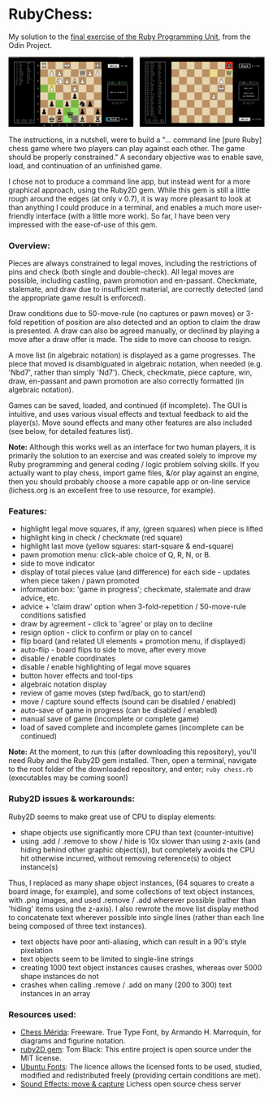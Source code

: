 # RubyChess:
My solution to the [final exercise of the Ruby Programming Unit](https://www.theodinproject.com/courses/ruby-programming/lessons/ruby-final-project), from the Odin Project.

![screenshot](img/2screens.png)

The instructions, in a nutshell, were to build a "... command line [pure Ruby] chess game where two players can play against each other. The game should be properly constrained." A secondary objective was to enable save, load, and continuation of an unfinished game.

I chose not to produce a command line app, but instead went for a more graphical approach, using the Ruby2D gem. While this gem is still a little rough around the edges (at only v 0.7), it is way more pleasant to look at than anything I could produce in a terminal, and enables a much more user-friendly interface (with a little more work). So far, I have been very impressed with the ease-of-use of this gem.

### Overview:

Pieces are always constrained to legal moves, including the restrictions of pins and check (both single and double-check). All legal moves are possible, including castling, pawn promotion and en-passant. Checkmate, stalemate, and draw due to insufficient material, are correctly detected (and the appropriate game result is enforced).

Draw conditions due to 50-move-rule (no captures or pawn moves) or 3-fold repetition of position are also detected and an option to claim the draw is presented. A draw can also be agreed manually, or declined by playing a move after a draw offer is made. The side to move can choose to resign.

A move list (in algebraic notation) is displayed as a game progresses. The piece that moved is disambiguated in algebraic notation, when needed (e.g. 'Nbd7', rather than simply 'Nd7'). Check, checkmate, piece capture, win, draw, en-passant and pawn promotion are also correctly formatted (in algebraic notation).

Games can be saved, loaded, and continued (if incomplete). The GUI is intuitive, and uses various visual effects and textual feedback to aid the player(s). Move sound effects and many other features are also included (see below, for detailed features list).

**Note:** Although this works well as an interface for two human players, it is primarily the solution to an exercise and was created solely to improve my Ruby programming and general coding / logic problem solving skills. If you actually want to play chess, import game files, &/or play against an engine, then you should probably choose a more capable app or on-line service (lichess.org is an excellent free to use resource, for example).

### Features:
  * highlight legal move squares, if any, (green squares) when piece is lifted
  * highlight king in check / checkmate (red square)
  * highlight last move (yellow squares: start-square & end-square)
  * pawn promotion menu: click-able choice of Q, R, N, or B.
  * side to move indicator
  * display of total pieces value (and difference) for each side - updates when piece taken / pawn promoted
  * information box: 'game in progress'; checkmate, stalemate and draw advice, etc.
  * advice + 'claim draw' option  when 3-fold-repetition / 50-move-rule conditions satisfied
  * draw by agreement - click to 'agree' or play on to decline
  * resign option - click to confirm or play on to cancel
  * flip board (and related UI elements + promotion menu, if displayed)
  * auto-flip - board flips to side to move, after every move
  * disable / enable coordinates
  * disable / enable highlighting of legal move squares
  * button hover effects and tool-tips
  * algebraic notation display
  * review of game moves (step fwd/back, go to start/end)
  * move / capture sound effects (sound can be disabled / enabled)
  * auto-save of game in progress (can be disabled / enabled)
  * manual save of game (incomplete or complete game)
  * load of saved complete and incomplete games (incomplete can be continued)

**Note:** At the moment, to run this (after downloading this repository), you'll need Ruby and the Ruby2D gem installed. Then, open a terminal, navigate to the root folder of the downloaded repository, and enter; <code>ruby chess.rb</code> (executables may be coming soon!)

### Ruby2D issues & workarounds:
  Ruby2D seems to make great use of CPU to display elements:

  * shape objects use significantly more CPU than text (counter-intuitive)
  * using .add / .remove to show / hide is 10x slower than using z-axis (and hiding behind other graphic object(s)), but completely avoids the CPU hit otherwise incurred, without removing reference(s) to object instance(s)

  Thus, I replaced as many shape object instances, (64 squares to create a board image, for example), and some collections of text object instances, with .png images, and used .remove / .add wherever possible (rather than 'hiding' items using the z-axis). I also rewrote the move list display method to concatenate text wherever possible into single lines (rather than each line being composed of three text instances).

  * text objects have poor anti-aliasing, which can result in a 90's style pixelation
  * text objects seem to be limited to single-line strings
  * creating 1000 text object instances causes crashes, whereas over 5000 shape instances do not
  * crashes when calling .remove / .add on many (200 to 300) text instances in an array

### Resources used:

  * [Chess Mérida](https://marcelk.net/chess/pieces/merida/320/): Freeware. True Type Font, by Armando H. Marroquin, for diagrams and figurine notation.
  * [ruby2D gem](http://www.ruby2d.com/learn/get-started/): Tom Black: This entire project is open source under the MIT license.
  * [Ubuntu Fonts](https://design.ubuntu.com/font/): The licence allows the licensed fonts to be used, studied, modified and redistributed freely (providing certain conditions are met).
  * [Sound Effects: move & capture](https://github.com/ornicar/lila) Lichess open source chess server
